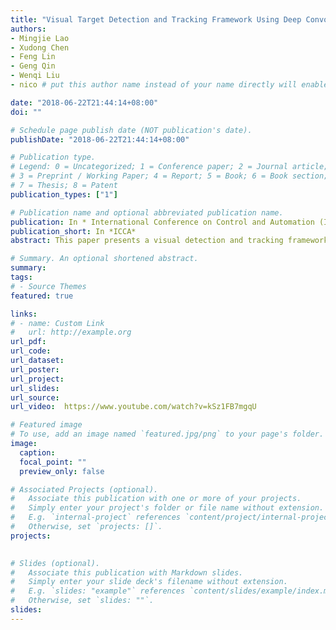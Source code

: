 ```yaml
---
title: "Visual Target Detection and Tracking Framework Using Deep Convolutional Neural Networks for Micro Aerial Vehicles"
authors:
- Mingjie Lao
- Xudong Chen
- Feng Lin
- Geng Qin
- Wenqi Liu
- nico # put this author name instead of your name directly will enable the function of showing your Info at the end of the publication page

date: "2018-06-22T21:44:14+08:00"
doi: ""

# Schedule page publish date (NOT publication's date).
publishDate: "2018-06-22T21:44:14+08:00"

# Publication type.
# Legend: 0 = Uncategorized; 1 = Conference paper; 2 = Journal article;
# 3 = Preprint / Working Paper; 4 = Report; 5 = Book; 6 = Book section;
# 7 = Thesis; 8 = Patent
publication_types: ["1"]

# Publication name and optional abbreviated publication name.
publication: In * International Conference on Control and Automation (ICCA)*, IEEE.
publication_short: In *ICCA*
abstract: This paper presents a visual detection and tracking framework which estimates a smooth target position for various applications on micro aerial vehicles (MAVs). The proposed framework consists of two major components, a deep learning-based detector and a correlation ﬁlter-based tracker.The detector running at a low frequency ﬁrst detects a targetand initializes the tracker. The estimated target position from the tracker will be updated by the detector when the detectionconﬁdence is high or the tracking is considered fail. Due to the limited computational power on most MAV platforms, algorithms are implemented at two separated processing units.The detector runs at a ground control station (GCS) equipped with NVIDIA GTX 1060 while the tracker runs at a MAVonboard low-cost CPU. The transmission of image and target pose information is bridged via a high-speed Wi-Fi network to minimize the latency. In our experiment, the proposed framework is able to realize real-time detection and tracking with 30 frames per second (FPS) on our system.

# Summary. An optional shortened abstract.
summary: 
tags:
# - Source Themes 
featured: true

links:
# - name: Custom Link
#   url: http://example.org
url_pdf:  
url_code:  
url_dataset:  
url_poster:  
url_project: 
url_slides:  
url_source:  
url_video:  https://www.youtube.com/watch?v=kSz1FB7mgqU

# Featured image
# To use, add an image named `featured.jpg/png` to your page's folder. 
image:
  caption:  
  focal_point: ""
  preview_only: false

# Associated Projects (optional).
#   Associate this publication with one or more of your projects.
#   Simply enter your project's folder or file name without extension.
#   E.g. `internal-project` references `content/project/internal-project/index.md`.
#   Otherwise, set `projects: []`.
projects:
 

# Slides (optional).
#   Associate this publication with Markdown slides.
#   Simply enter your slide deck's filename without extension.
#   E.g. `slides: "example"` references `content/slides/example/index.md`.
#   Otherwise, set `slides: ""`.
slides:  
---
```

 



